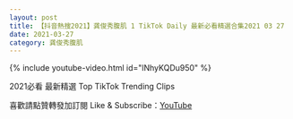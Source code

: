 ```yaml
---
layout: post
title: 【抖音熱搜2021】龚俊秀腹肌 1 TikTok Daily 最新必看精選合集2021 03 27
date: 2021-03-27
category: 龚俊秀腹肌
---
```


{% include youtube-video.html id="lNhyKQDu950" %}

2021必看 最新精選 Top TikTok Trending Clips

喜歡請點贊轉發加訂閱 Like & Subscribe：[YouTube](https://www.youtube.com/channel/UCAoR7VcanIPd04uEq_GIylA/videos)

